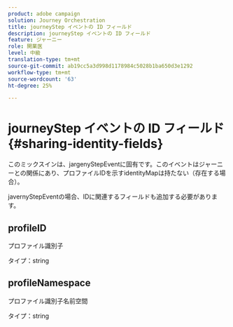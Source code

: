 ```yaml
---
product: adobe campaign
solution: Journey Orchestration
title: journeyStep イベントの ID フィールド
description: journeyStep イベントの ID フィールド
feature: ジャーニー
role: 開業医
level: 中級
translation-type: tm+mt
source-git-commit: ab19cc5a3d998d1178984c5028b1ba650d3e1292
workflow-type: tm+mt
source-wordcount: '63'
ht-degree: 25%

---
```



# journeyStep イベントの ID フィールド {#sharing-identity-fields}

このミックスインは、jargenyStepEventに固有です。このイベントはジャーニーとの関係にあり、プロファイルIDを示すidentityMapは持たない（存在する場合）。

javernyStepEventの場合、IDに関連するフィールドも追加する必要があります。

## profileID

プロファイル識別子

タイプ：string

## profileNamespace

プロファイル識別子名前空間

タイプ：string